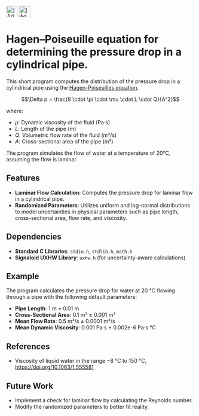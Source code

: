 [<img src="https://assets.signaloid.io/add-to-signaloid-cloud-logo-dark-v6.svg#gh-dark-mode-only" alt="[Add to signaloid.io]" height="30">](https://signaloid.io/repositories?connect=https://github.com/ydreP/poisseuilles-equation#gh-dark-mode-only)
[<img src="https://assets.signaloid.io/add-to-signaloid-cloud-logo-light-v6.svg#gh-light-mode-only" alt="[Add to signaloid.io]" height="30">](https://signaloid.io/repositories?connect=https://github.com/ydreP/poisseuilles-equation#gh-light-mode-only)

# Hagen–Poiseuille equation for determining the pressure drop in a cylindrical pipe. 
This short program computes the distribution of the pressure drop in a cylindrical pipe using the [Hagen-Poiseuilles equation](https://en.wikipedia.org/wiki/Hagen%E2%80%93Poiseuille_equation).  
```math
\Delta p = \frac{8 \cdot \pi \cdot \mu \cdot L \cdot Q}{A^2}
```
where:

- $\mu$: Dynamic viscosity of the fluid (Pa·s)
- $L$: Length of the pipe (m)
- $Q$: Volumetric flow rate of the fluid (m³/s)
- $A$: Cross-sectional area of the pipe (m²)

The program simulates the flow of water at a temperature of 20°C, assuming the flow is laminar.

## Features

- **Laminar Flow Calculation**: Computes the pressure drop for laminar flow in a cylindrical pipe.
- **Randomized Parameters**: Utilizes uniform and log-normal distributions to model uncertainties in physical parameters such as pipe length, cross-sectional area, flow rate, and viscosity.

## Dependencies

- **Standard C Libraries**: `stdio.h`, `stdlib.h`, `math.h`
- **Signaloid UXHW Library**: `uxhw.h` (for uncertainty-aware calculations)

## Example

The program calculates the pressure drop for water at 20 °C flowing through a pipe with the following default parameters:

- **Pipe Length**: 1 m ± 0.01 m
- **Cross-Sectional Area**: 0.1 m² ± 0.001 m²
- **Mean Flow Rate**: 0.5 m³/s ± 0.0001 m³/s
- **Mean Dynamic Viscosity**: 0.001 Pa·s ± 0.002e-6 Pa·s
°C
## References

- Viscosity of liquid water in the range −8 °C to 150 °C, https://doi.org/10.1063/1.555581

## Future Work

- Implement a check for laminar flow by calculating the Reynolds number.
- Modify the randomized parameters to better fit reality.



